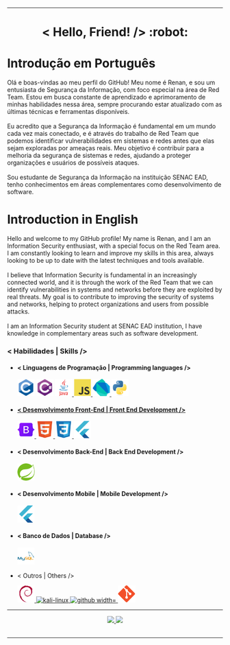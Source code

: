 <body>
  <hr>
  <h1 align="center">< Hello, Friend! /> :robot:</h1>
  <div>
    <h1> Introdução em Português </h1>
      <p> Olá e boas-vindas ao meu perfil do GitHub! Meu nome é Renan, e sou um entusiasta de Segurança da Informação, com foco especial na área de Red Team. Estou em       busca constante de aprendizado e aprimoramento de minhas habilidades nessa área, sempre procurando estar atualizado com as últimas técnicas e ferramentas disponíveis. <br><br>
      Eu acredito que a Segurança da Informação é fundamental em um mundo cada vez mais conectado, e é através do trabalho de Red Team que podemos identificar    vulnerabilidades em sistemas e redes antes que elas sejam exploradas por ameaças reais. Meu objetivo é contribuir para a melhoria da segurança de sistemas e redes,   ajudando a proteger organizações e usuários de possíveis ataques.<br/><br/>
      Sou estudante de Segurança da Informação na instituição SENAC EAD, tenho conhecimentos em áreas complementares como desenvolvimento de software.
      </p>
    <h1> Introduction in English </h1>
      <p> Hello and welcome to my GitHub profile! My name is Renan, and I am an Information Security enthusiast, with a special focus on the Red Team area. I am constantly looking to learn and improve my skills in this area, always looking to be up to date with the latest techniques and tools available. <br><br>
        I believe that Information Security is fundamental in an increasingly connected world, and it is through the work of the Red Team that we can identify vulnerabilities in systems and networks before they are exploited by real threats. My goal is to contribute to improving the security of systems and networks, helping to protect organizations and users from possible attacks. <br><br>
        I am an Information Security student at SENAC EAD institution, I have knowledge in complementary areas such as software development.
      </p>
    <h3> < Habilidades | Skills /> </h3>
      <ul>
        <li>
          <h4>< Linguagens de Programação | Programming languages /></h4>
            <p align="left" > 
              <a href="https://devdocs.io/c/" target="_blank" rel="noreferrer"> <img src="https://github.com/devicons/devicon/blob/master/icons/c/c-original.svg" alt="c" width="40" height="40"/></a> 
              <a href="https://learn.microsoft.com/pt-br/dotnet/csharp/" target="_blank" rel="noreferrer"> <img src="https://github.com/devicons/devicon/blob/master/icons/csharp/csharp-original.svg" alt="csharp" width="40" height="40"/></a> 
              <a href="https://docs.oracle.com/en/java/javase/20/" target="_blank" rel="noreferrer"> <img src="https://github.com/devicons/devicon/blob/master/icons/java/java-original-wordmark.svg" alt="java" width="40" height="40"/> </a> 
              <a href="https://developer.mozilla.org/en-US/docs/Web/JavaScript" target="_blank" rel="noreferrer"> <img src="https://github.com/devicons/devicon/blob/master/icons/javascript/javascript-original.svg" alt="javascript" width="40" height="40"/> </a> 
              <a href="https://dart.dev/guides" target="_blank" rel="noreferrer"> <img src="https://github.com/devicons/devicon/blob/master/icons/dart/dart-original.svg" alt="dart" width="40" height="40"/> </a> 
              <a href="https://www.python.org" target="_blank" rel="noreferrer"> <img src="https://raw.githubusercontent.com/devicons/devicon/master/icons/python/python-original.svg" alt="python" width="40" height="40"/>
            </p>
         </li>
         <li>
          <h4>< Desenvolvimento Front-End | Front End Development /></h4>
           <p align="left"> 
             <a href="https://getbootstrap.com/docs/4.1/getting-started/introduction/" target="_blank" rel="noreferrer"> <img src="https://github.com/devicons/devicon/blob/master/icons/bootstrap/bootstrap-original.svg" alt="bootstrap" width="40" height="40"/> </a> 
             <a href="https://developer.mozilla.org/en-US/docs/Learn/HTML" target="_blank" rel="noreferrer"> <img src="https://github.com/devicons/devicon/blob/master/icons/html5/html5-original.svg" alt="html5" width="40" height="40"/> </a> 
             <a href="https://developer.mozilla.org/en-US/docs/Learn/CSS" target="_blank" rel="noreferrer"> <img src="https://github.com/devicons/devicon/blob/master/icons/css3/css3-original.svg" alt="css3" width="40" height="40"/> </a> 
             <a href="https://docs.flutter.dev/" target="_blank" rel="noreferrer"> <img src="https://github.com/devicons/devicon/blob/master/icons/flutter/flutter-original.svg" alt="flutter" width="40" height="40"/> </a> 
           </p>
         </li>
         <li>
          <h4>< Desenvolvimento Back-End | Back End Development /></h4>
            <p align="left"> 
              <a href=https://docs.spring.io/spring-framework/docs/current/reference/html/" target="_blank" rel="noreferrer"> <img src="https://github.com/devicons/devicon/blob/master/icons/spring/spring-original.svg" alt="spring" width="40" height="40"/> </a>  
            </p>
          </li>
          <li>
            <h4>< Desenvolvimento Mobile | Mobile Development /></h4>
              <p align="left"> 
                <a href="https://docs.flutter.dev/" target="_blank" rel="noreferrer"> <img src="https://github.com/devicons/devicon/blob/master/icons/flutter/flutter-original.svg" alt="flutter" width="40" height="40"/> </a>
              </p>
          </li>
          <li>
            <h4>< Banco de Dados | Database /></h4>
              <p align="left"> 
                <a href="https://dev.mysql.com/doc/" target="_blank" rel="noreferrer"> <img src="https://github.com/devicons/devicon/blob/master/icons/mysql/mysql-original-wordmark.svg" alt="mysql" width="40" height="40"/> </a> 
              </p>
          </li>
          <li>
           <p>< Outros | Others /></h4>
             <p align="left"> 
               <a href="https://www.debian.org/doc/" target="_blank" rel="noreferrer"> <img src="https://github.com/devicons/devicon/blob/master/icons/debian/debian-original.svg" alt="debian" width="40" height="40"/> </a>
              <a href="https://www.kali.org/docs/" target="_blank" rel="noreferrer"> <img src="https://seeklogo.com/images/K/kali-linux-logo-5A3B1D1555-seeklogo.com.png" alt="kali-linux" width="40" height="40"/> </a> 
              <a href="https://docs.github.com/pt" target="_blank" rel="noreferrer"> <img src="https://github.githubassets.com/images/modules/logos_page/GitHub-Mark.png" alt="github width="40" height="40"/> </a> 
              <a href="https://git-scm.com/docs/git/pt_BR" target="_blank" rel="noreferrer"> <img src="https://github.com/devicons/devicon/blob/master/icons/git/git-original.svg" alt="git" width="40" height="40"/> </a> 
            </p>
          </li>
        </ul>
  </div>
  <hr>
  <div align="center">
    <a href="https://github.com/renan0medeiros">
    <img height="180em" src="https://github-readme-stats.vercel.app/api?username=renan0medeiros&show_icons=true&theme=chartreuse-dark&include_all_commits=true"/>
    <img height="180vh" src="https://github-readme-stats.vercel.app/api/top-langs/?username=renan0medeiros&layout=compact&langs_count=7&theme=chartreuse-dark&include_all_commits=true"/>  
  </div><br>
  <hr>
</body>
